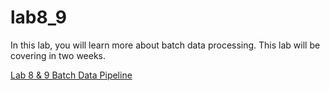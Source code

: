 # lab8_9

In this lab, you will learn more about batch data processing. This lab will be covering in two weeks.

[Lab 8 & 9 Batch Data Pipeline](./lab8_9%20batch_data_pipeline.md)